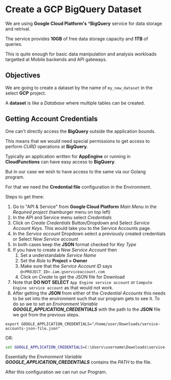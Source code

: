 # Create a GCP BigQuery Dataset

We are using **Google Cloud Platform's** ***BigQuery** service 
for data storage and retrival.

The service provides **10GB** of free data storage capacity and **1TB** of queries.

This is quite enough for basic data manipulation and analysis workloads 
targetted at Mobile backends and API gateways.

## Objectives

We are going to create a dataset by the name of `my_new_dataset` in the select **GCP** project.

A **dataset** is like a *Database* where multiple tables can be created. 

## Getting Account Credentials

One can't directly access the **BigQuery** outside the application bounds.

This means that we would need special permissions to get access 
to perform *CURD* operations at **BigQuery**.

Typically an application written for **AppEngine** or running 
in **CloudFunctions** can have easy access to **BigQuery**.

But in our case we wish to have access to the same via our Golang program.

For that we need the **Credential file** configuration in the Environment.

Steps to get there:
 1. Go to "API & Service" from **Google Cloud Platform** *Main Menu* in 
 the *Required project* (hamburger menu on top left) 
 2. In the API and Service menu select *Credentials*
 3. Click on *Create Credentials* Button/Dropdown and Select *Service Account Keys*.
 This would take you to the Service Accounts page.
 4. In the *Service account* Dropdown select a previously created credentials 
 or Select *New Service account*
 5. In both cases keep the **JSON** format checked for *Key Type*
 6. If you have to create a *New Service Account* then
    1. Set a understandable *Service Name*
    2. Set the *Role* to **Project > Owner**
    3. Make sure that the *Service Account ID* says `@<PROJECT_ID>.iam.gserviceaccount.com`
    4. Click on *Create* to get the JSON file for Download 
 7. Note that **DO NOT SELECT** `App Engine service account` or `Compute Engine service account` 
 as that would not work. 
 8. After getting the **JSON** from either of the *Credential Accounts* this needs
 to be set into the environment such that our program gets to see it. To do so we 
 to set an *Environment Variable* ***GOOGLE_APPLICATION_CREDENTIALS*** with the path
 to the **JSON** file we got from the previous steps.

 ```shell
 export GOOGLE_APPLICATION_CREDENTIALS="/home/user/Downloads/service-accounts-json-file.json"
 ```

 OR:

 ```cmd
 set GOOGLE_APPLICATION_CREDENTIALS=C:\Users\username\Downloads\service-accounts-json-file.json"
 ```
 
 Essentially the *Environment Variable* ***GOOGLE_APPLICATION_CREDENTIALS*** contains the *PATH*
 to the file.

After this configuration we can run our Program.


